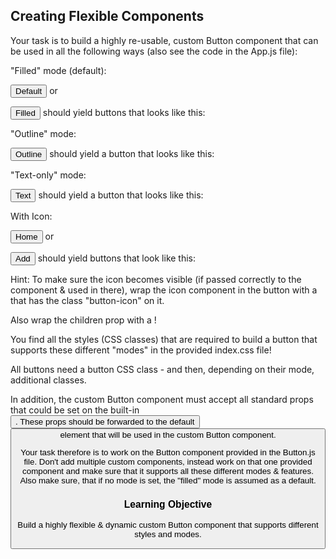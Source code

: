 ## Creating Flexible Components
Your task is to build a highly re-usable, custom Button component that can be used in all the following ways (also see the code in the App.js file):

"Filled" mode (default):

<Button>Default</Button>
or

<Button mode="filled">Filled</Button>
should yield buttons that looks like this:





"Outline" mode:

<Button mode="outline">Outline</Button>
should yield a button that looks like this:



"Text-only" mode:

<Button mode="text">Text</Button>
should yield a button that looks like this:



With Icon:

<Button Icon={HomeIcon}>Home</Button>
or

<Button Icon={PlusIcon} mode="text">
  Add
</Button>
should yield buttons that look like this:



Hint: To make sure the icon becomes visible (if passed correctly to the component & used in there), wrap the icon component in the button with a <span> that has the class "button-icon" on it.

Also wrap the children prop with a <span>!

You find all the styles (CSS classes) that are required to build a button that supports these different "modes" in the provided index.css file!

All buttons need a button CSS class - and then, depending on their mode, additional classes.

In addition, the custom Button component must accept all standard props that could be set on the built-in <button>. These props should be forwarded to the default <button> element that will be used in the custom Button component.

Your task therefore is to work on the Button component provided in the Button.js file. Don't add multiple custom components, instead work on that one provided component and make sure that it supports all these different modes & features. Also make sure, that if no mode is set, the "filled" mode is assumed as a default.


### Learning Objective

Build a highly flexible & dynamic custom Button component that supports different styles and modes.
